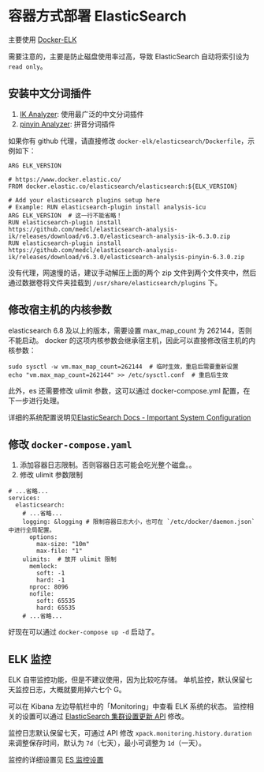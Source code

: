 # 容器方式部署 ElasticSearch

主要使用 [Docker-ELK](https://github.com/deviantony/docker-elk.git)

需要注意的，主要是防止磁盘使用率过高，导致 ElasticSearch 自动将索引设为 `read only`。


## 安装中文分词插件

1. [IK Analyzer](https://github.com/medcl/elasticsearch-analysis-ik): 使用最广泛的中文分词插件
2. [pinyin Analyzer](elasticsearch-analysis-pinyin): 拼音分词插件

如果你有 github 代理，请直接修改 `docker-elk/elasticsearch/Dockerfile`，示例如下：

```
ARG ELK_VERSION

# https://www.docker.elastic.co/
FROM docker.elastic.co/elasticsearch/elasticsearch:${ELK_VERSION}

# Add your elasticsearch plugins setup here
# Example: RUN elasticsearch-plugin install analysis-icu
ARG ELK_VERSION  # 这一行不能省略！
RUN elasticsearch-plugin install https://github.com/medcl/elasticsearch-analysis-ik/releases/download/v6.3.0/elasticsearch-analysis-ik-6.3.0.zip
RUN elasticsearch-plugin install https://github.com/medcl/elasticsearch-analysis-ik/releases/download/v6.3.0/elasticsearch-analysis-pinyin-6.3.0.zip
```

没有代理，网速慢的话，建议手动解压上面的两个 zip 文件到两个文件夹中，然后通过数据卷将文件夹挂载到 `/usr/share/elasticsearch/plugins` 下。


## 修改宿主机的内核参数

elasticsearch 6.8 及以上的版本，需要设置 max_map_count 为 262144，否则不能启动。
docker 的这项内核参数会继承宿主机，因此可以直接修改宿主机的内核参数：
```shell
sudo sysctl -w vm.max_map_count=262144  # 临时生效，重启后需要重新设置
echo "vm.max_map_count=262144" >> /etc/sysctl.conf  # 重启后生效
```

此外，es 还需要修改 ulimit 参数，这可以通过  docker-compose.yml 配置，在下一步进行处理。

详细的系统配置说明见[ElasticSearch Docs - Important System Configuration](https://www.elastic.co/guide/en/elasticsearch/reference/current/system-config.html)

## 修改 `docker-compose.yaml`

1. 添加容器日志限制。否则容器日志可能会吃光整个磁盘。。
1. 修改 ulimit 参数限制

```docker-compose
# ...省略...
services:
  elasticsearch:
    # ...省略...
    logging: &logging # 限制容器日志大小，也可在 `/etc/docker/daemon.json` 中进行全局配置。
      options:
        max-size: "10m"
        max-file: "1"
    ulimits:  # 放开 ulimit 限制
      memlock:
        soft: -1
        hard: -1
      nproc: 8096
      nofile:
        soft: 65535
        hard: 65535
    # ...省略...
```

好现在可以通过 `docker-compose up -d` 启动了。

## ELK 监控

ELK 自带监控功能，但是不建议使用，因为比较吃存储。
单机监控，默认保留七天监控日志，大概就要用掉六七个 G。

可以在 Kibana 左边导航栏中的「Monitoring」中查看 ELK 系统的状态。
监控相关的设置可以通过 [ElasticSearch 集群设置更新 API](https://www.elastic.co/guide/en/elasticsearch/reference/current/cluster-update-settings.html) 修改。

监控日志默认保留七天，可通过 API 修改 `xpack.monitoring.history.duration` 来调整保存时间，默认为 `7d`（七天），最小可调整为 `1d`（一天）。

监控的详细设置见 [ES 监控设置](https://www.elastic.co/guide/en/elasticsearch/reference/current/monitoring-settings.html#monitoring-collection-settings)
